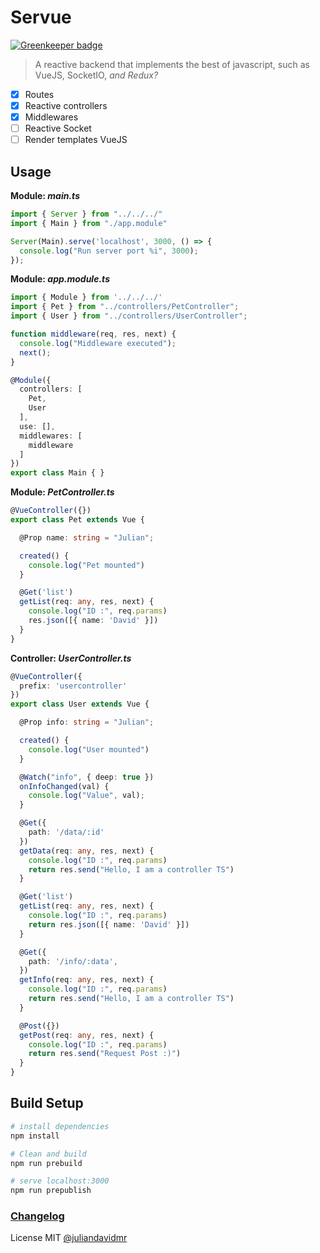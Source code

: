 # Servue

[![Greenkeeper badge](https://badges.greenkeeper.io/juliandavidmr/Servue.svg)](https://greenkeeper.io/)

> A reactive backend that implements the best of javascript, such as VueJS, SocketIO, _and Redux?_

- [x] Routes
- [x] Reactive controllers
- [x] Middlewares
- [ ] Reactive Socket
- [ ] Render templates VueJS

## Usage

**Module: _main.ts_**
```ts
import { Server } from "../../../"
import { Main } from "./app.module"

Server(Main).serve('localhost', 3000, () => {
  console.log("Run server port %i", 3000);  
});
```

**Module: _app.module.ts_**
```ts
import { Module } from '../../../'
import { Pet } from "../controllers/PetController";
import { User } from "../controllers/UserController";

function middleware(req, res, next) {
  console.log("Middleware executed");
  next();
}

@Module({
  controllers: [
    Pet,
    User
  ],
  use: [],
  middlewares: [
    middleware
  ]
})
export class Main { }
```

**Module: _PetController.ts_**
```ts
@VueController({})
export class Pet extends Vue {

  @Prop name: string = "Julian";

  created() {
    console.log("Pet mounted")
  }

  @Get('list')
  getList(req: any, res, next) {
    console.log("ID :", req.params)
    res.json([{ name: 'David' }])
  }
}
```

**Controller: _UserController.ts_**
```typescript
@VueController({
  prefix: 'usercontroller'
})
export class User extends Vue {

  @Prop info: string = "Julian";

  created() {
    console.log("User mounted")
  }

  @Watch("info", { deep: true })
  onInfoChanged(val) {
    console.log("Value", val);
  }

  @Get({
    path: '/data/:id'
  })
  getData(req: any, res, next) {
    console.log("ID :", req.params)
    return res.send("Hello, I am a controller TS")
  }

  @Get('list')
  getList(req: any, res, next) {
    console.log("ID :", req.params)
    return res.json([{ name: 'David' }])
  }

  @Get({
    path: '/info/:data',
  })
  getInfo(req: any, res, next) {
    console.log("ID :", req.params)
    return res.send("Hello, I am a controller TS")
  }

  @Post({})
  getPost(req: any, res, next) {
    console.log("ID :", req.params)
    return res.send("Request Post :)")
  }
}
```

## Build Setup

``` bash
# install dependencies
npm install

# Clean and build
npm run prebuild

# serve localhost:3000
npm run prepublish
```

### [Changelog](./docs/History.md)

License MIT [@juliandavidmr](https://github.com/juliandavidmr)
